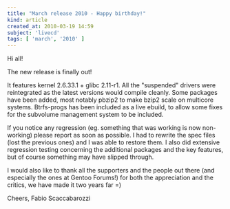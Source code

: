 ```yaml
---
title: "March release 2010 - Happy birthday!"
kind: article
created_at: 2010-03-19 14:59
subject: 'livecd'
tags: [ 'march', '2010' ]
---
```

Hi all\!

The new release is finally out\!

It features kernel 2\.6\.33\.1 \+ glibc 2\.11-r1\. All the \"suspended\" drivers were reintegrated as the latest versions would compile cleanly\. Some packages have been added, most notably pbzip2 to make bzip2 scale on multicore systems\. Btrfs-progs has been included as a live ebuild, to allow some fixes for the subvolume management system to be included\.

If you notice any regression \(eg\. something that was working is now non-working\) please report as soon as possible\. I had to rewrite the spec files \(lost the previous ones\) and I was able to restore them\. I also did extensive regression testing concerning the additional packages and the key features, but of course something may have slipped through\.

I would also like to thank all the supporters and the people out there \(and especially the ones at Gentoo Forums\!\) for both the appreciation and the critics, we have made it two years far \=\)

Cheers,
Fabio Scaccabarozzi
